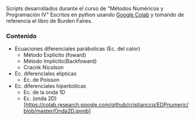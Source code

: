 Scripts desarrollados durante el curso de "Métodos Numéricos y Programación IV"
Escritos en python usando [Google Colab](https://colab.research.google.com) y tomando de referencia el libro de Burden Faires.
### Contenido
* Ecuaciones diferenciales parábolicas (Ec. del calor)
    * Método Explicito (foward)
    * Método Implícito(Backfoward)
    *  Cracnk Nicolson
* Ec. diferenciales elipticas
    * Ec. de Poisson
* Ec. diferenciales hiperbólicas
    * Ec. de la onda 1D 
    * Ec. (onda 2D)[https://colab.research.google.com/github/cristianccq/EDPnumeric/blob/master/Onda2D.ipynb]
